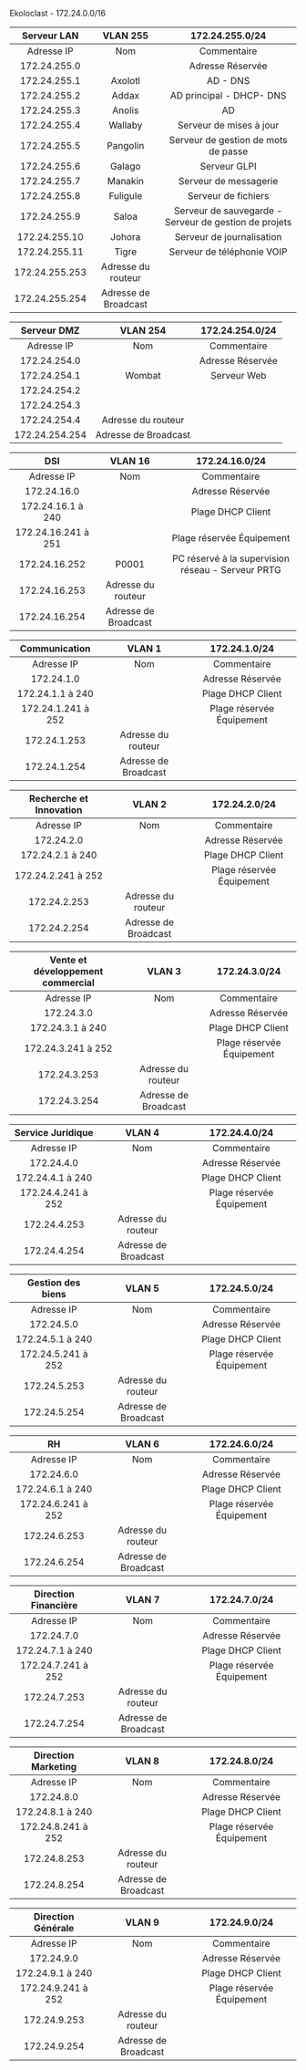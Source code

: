 Ekoloclast - 172.24.0.0/16


| **Serveur LAN** | **VLAN 255** | **172.24.255.0/24** |
|:---:|:---:|:---:|
| Adresse IP | Nom | Commentaire |
| 172.24.255.0 |  | Adresse Réservée |
| 172.24.255.1 | Axolotl  | AD - DNS |
| 172.24.255.2 | Addax | AD principal - DHCP- DNS |
| 172.24.255.3 | Anolis | AD |
| 172.24.255.4 | Wallaby | Serveur de mises à jour |
| 172.24.255.5 | Pangolin | Serveur de gestion de mots de passe |
| 172.24.255.6 | Galago | Serveur GLPI |
| 172.24.255.7 | Manakin | Serveur de messagerie |
| 172.24.255.8 | Fuligule | Serveur de  fichiers |
| 172.24.255.9 | Saloa | Serveur de sauvegarde - Serveur de gestion de projets |
| 172.24.255.10 | Johora | Serveur de journalisation |
| 172.24.255.11 | Tigre | Serveur de téléphonie VOIP |
| 172.24.255.253 | Adresse du routeur |  |
| 172.24.255.254 | Adresse de Broadcast  |  |  

| **Serveur DMZ** | **VLAN 254** | **172.24.254.0/24** |
|:---:|:---:|:---:|
| Adresse IP | Nom | Commentaire |
| 172.24.254.0 |  | Adresse Réservée |
| 172.24.254.1 | Wombat | Serveur Web |
| 172.24.254.2 |  |  |
| 172.24.254.3 |  |  |
| 172.24.254.4 | Adresse du routeur |  |
| 172.24.254.254 | Adresse de Broadcast |  |  

| **DSI** | **VLAN 16** | **172.24.16.0/24** |
|:---:|:---:|:---:|
| Adresse IP | Nom | Commentaire |
| 172.24.16.0 |  | Adresse Réservée |
| 172.24.16.1 à 240 |  | Plage DHCP Client |
| 172.24.16.241 à 251 |  | Plage réservée Équipement |
| 172.24.16.252 | P0001 | PC réservé à la supervision réseau - Serveur PRTG |
| 172.24.16.253 | Adresse du routeur |  |
| 172.24.16.254 | Adresse de Broadcast |  |

| **Communication** | **VLAN 1** | **172.24.1.0/24** |
|:---:|:---:|:---:|
| Adresse IP | Nom | Commentaire |
| 172.24.1.0 |  | Adresse Réservée |
| 172.24.1.1 à 240|  | Plage DHCP Client |
| 172.24.1.241 à 252|  | Plage réservée Équipement |
| 172.24.1.253 | Adresse du routeur |  |
| 172.24.1.254 | Adresse de Broadcast |  |

| **Recherche et Innovation** | **VLAN 2** | **172.24.2.0/24** |
|:---:|:---:|:---:|
| Adresse IP | Nom | Commentaire |
| 172.24.2.0 |  | Adresse Réservée |
| 172.24.2.1 à 240|  | Plage DHCP Client |
| 172.24.2.241 à 252|  | Plage réservée Équipement |
| 172.24.2.253 | Adresse du routeur |  |
| 172.24.2.254 | Adresse de Broadcast |  |

| **Vente et développement commercial** | **VLAN 3** | **172.24.3.0/24** |
|:---:|:---:|:---:|
| Adresse IP | Nom | Commentaire |
| 172.24.3.0 |  | Adresse Réservée |
| 172.24.3.1 à 240|  | Plage DHCP Client |
| 172.24.3.241 à 252|  | Plage réservée Équipement |
| 172.24.3.253 | Adresse du routeur |  |
| 172.24.3.254 | Adresse de Broadcast |  |

| **Service Juridique** | **VLAN 4** | **172.24.4.0/24** |
|:---:|:---:|:---:|
| Adresse IP | Nom | Commentaire |
| 172.24.4.0 |  | Adresse Réservée |
| 172.24.4.1 à 240|  | Plage DHCP Client |
| 172.24.4.241 à 252|  | Plage réservée Équipement |
| 172.24.4.253 | Adresse du routeur |  |
| 172.24.4.254 | Adresse de Broadcast |  |

| **Gestion des biens** | **VLAN 5** | **172.24.5.0/24** |
|:---:|:---:|:---:|
| Adresse IP | Nom | Commentaire |
| 172.24.5.0 |  | Adresse Réservée |
| 172.24.5.1 à 240|  | Plage DHCP Client |
| 172.24.5.241 à 252|  | Plage réservée Équipement |
| 172.24.5.253 | Adresse du routeur |  |
| 172.24.5.254 | Adresse de Broadcast |  |

| **RH** | **VLAN 6** | **172.24.6.0/24** |
|:---:|:---:|:---:|
| Adresse IP | Nom | Commentaire |
| 172.24.6.0 |  | Adresse Réservée |
| 172.24.6.1 à 240|  | Plage DHCP Client |
| 172.24.6.241 à 252|  | Plage réservée Équipement |
| 172.24.6.253 | Adresse du routeur |  |
| 172.24.6.254 | Adresse de Broadcast |  |

| **Direction Financière** | **VLAN 7** | **172.24.7.0/24** |
|:---:|:---:|:---:|
| Adresse IP | Nom | Commentaire |
| 172.24.7.0 |  | Adresse Réservée |
| 172.24.7.1 à 240|  | Plage DHCP Client |
| 172.24.7.241 à 252|  | Plage réservée Équipement |
| 172.24.7.253 | Adresse du routeur |  |
| 172.24.7.254 | Adresse de Broadcast |  |

| **Direction Marketing** | **VLAN 8** | **172.24.8.0/24** |
|:---:|:---:|:---:|
| Adresse IP | Nom | Commentaire |
| 172.24.8.0 |  | Adresse Réservée |
| 172.24.8.1 à 240|  | Plage DHCP Client |
| 172.24.8.241 à 252|  | Plage réservée Équipement |
| 172.24.8.253 | Adresse du routeur |  |
| 172.24.8.254 | Adresse de Broadcast |  |

| **Direction Générale** | **VLAN 9** | **172.24.9.0/24** |
|:---:|:---:|:---:|
| Adresse IP | Nom | Commentaire |
| 172.24.9.0 |  | Adresse Réservée |
| 172.24.9.1 à 240|  | Plage DHCP Client |
| 172.24.9.241 à 252|  | Plage réservée Équipement |
| 172.24.9.253 | Adresse du routeur |  |
| 172.24.9.254 | Adresse de Broadcast |  |
